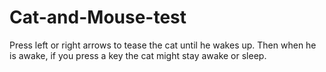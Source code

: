 # Cat-and-Mouse-test
Press left or right arrows to tease the cat until he wakes up. Then when he is awake, if you press a key the cat might stay awake or sleep.
